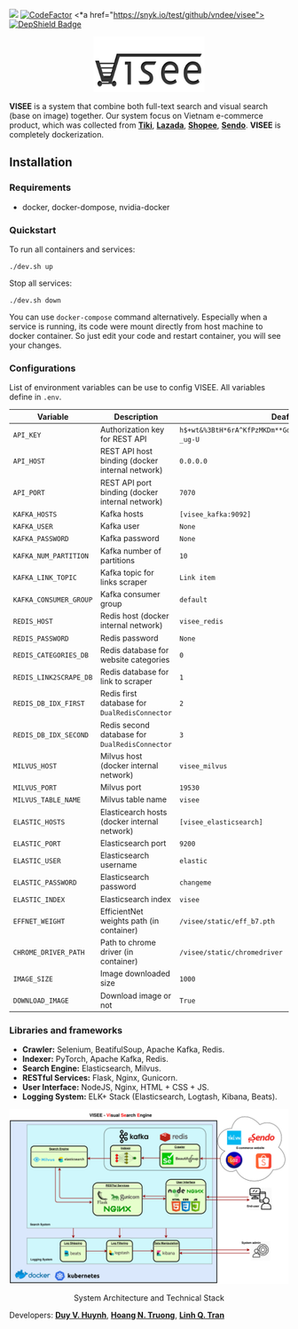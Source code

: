 ![](https://github.com/vndee/visee/workflows/CI/badge.svg)
[![CodeFactor](https://www.codefactor.io/repository/github/vndee/visee/badge?s=9f1351e9a1c480decd19a6bbb7e8b19b447d8474)](https://www.codefactor.io/repository/github/vndee/visee)
<*a href="https://snyk.io/test/github/vndee/visee">
[![DepShield Badge](https://depshield.sonatype.org/badges/vndee/visee/depshield.svg)](https://depshield.github.io)
<p align="center">
  <img width="200" height="100" src="https://raw.githubusercontent.com/vndee/visee/master/imgs/logo.png?token=AGXWHAHFKIENLEQPVIJOZZK6QTQRQ">
</p>

**VISEE** is a system that combine both full-text search and visual search (base on image) together. Our system focus on 
Vietnam e-commerce product, which was collected from [**Tiki**](https://tiki.vn/), [**Lazada**](https://www.lazada.vn/), [**Shopee**](https://shopee.vn/),
[**Sendo**](https://www.sendo.vn/). **VISEE** is completely dockerization.

## Installation

### Requirements

- docker, docker-dompose, nvidia-docker

### Quickstart

To run all containers and services: 

    ./dev.sh up

Stop all services:

    ./dev.sh down
    
You can use `docker-compose` command alternatively. Especially when a service is running, its code were mount directly
from host machine to docker container. So just edit your code and restart container, you will see your changes.

### Configurations

List of environment variables can be use to config VISEE. All variables define in `.env`.

| Variable | Description | Deafult value |
|----------|-------------|---------------|
|`API_KEY`| Authorization key for REST API|`h$+wt&%3BtH*6rA^KfPzMKDm**GdH_wQaQebd&X9!h=nNVjrt+pn8GNB5%-_ug-U`|
|`API_HOST`| REST API host binding (docker internal network)|`0.0.0.0`|
|`API_PORT`| REST API port binding (docker internal network)|`7070`|
|`KAFKA_HOSTS`| Kafka hosts | `[visee_kafka:9092]`|
|`KAFKA_USER`| Kafka user| `None`|
|`KAFKA_PASSWORD`| Kafka password| `None`|
|`KAFKA_NUM_PARTITION`| Kafka number of partitions| `10`|
|`KAFKA_LINK_TOPIC`| Kafka topic for links scraper| `Link item`|
|`KAFKA_CONSUMER_GROUP`| Kafka consumer group| `default`|
|`REDIS_HOST`| Redis host (docker internal network)| `visee_redis`|
|`REDIS_PASSWORD`| Redis password| `None`|
|`REDIS_CATEGORIES_DB`| Redis database for website categories| `0`|
|`REDIS_LINK2SCRAPE_DB`| Redis database for link to scraper|`1`|
|`REDIS_DB_IDX_FIRST`| Redis first database for `DualRedisConnector`|`2`|
|`REDIS_DB_IDX_SECOND`| Redis second database for `DualRedisConnector`|`3`|
|`MILVUS_HOST`| Milvus host (docker internal network)| `visee_milvus`|
|`MILVUS_PORT`| Milvus port| `19530`|
|`MILVUS_TABLE_NAME`| Milvus table name|`visee`|
|`ELASTIC_HOSTS`| Elasticearch hosts (docker internal network)|`[visee_elasticsearch]`|
|`ELASTIC_PORT`| Elasticsearch port| `9200`|
|`ELASTIC_USER`| Elasticsearch username| `elastic`|
|`ELASTIC_PASSWORD`| Elasticsearch password|`changeme`|
|`ELASTIC_INDEX`| Elasticsearch index|`visee`|
|`EFFNET_WEIGHT`| EfficientNet weights path (in container)| `/visee/static/eff_b7.pth`|
|`CHROME_DRIVER_PATH`| Path to chrome driver (in container)| `/visee/static/chromedriver`|
|`IMAGE_SIZE`| Image downloaded size| `1000`|
|`DOWNLOAD_IMAGE`| Download image or not| `True`|

### Libraries and frameworks

- **Crawler:** Selenium, BeatifulSoup, Apache Kafka, Redis.
- **Indexer:** PyTorch, Apache Kafka, Redis.
- **Search Engine:** Elasticsearch, Milvus.
- **RESTful Services:** Flask, Nginx, Gunicorn.
- **User Interface:** NodeJS, Nginx, HTML + CSS + JS.
- **Logging System:** ELK+ Stack (Elasticsearch, Logtash, Kibana, Beats).
 
<p align="center">
  <img src="https://raw.githubusercontent.com/vndee/visee/master/imgs/visee.png?token=AGXWHAGPQ5HJLX5WGY5ZC326QTSKE">
  <p align="center">System Architecture and Technical Stack</p>
</p>

Developers: [**Duy V. Huynh**](https://github.com/vndee), [**Hoang N. Truong**](https://github.com/hoangperry/), [**Linh Q. Tran**](https://github.com/tql247/)
